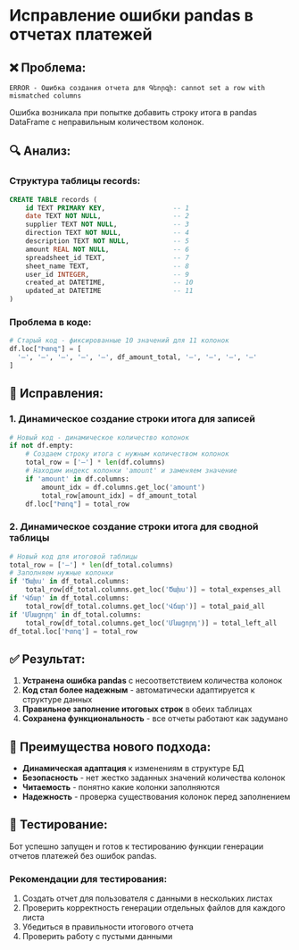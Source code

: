 # Исправление ошибки pandas в отчетах платежей

## ❌ Проблема:
```
ERROR - Ошибка создания отчета для Գեորգի: cannot set a row with mismatched columns
```

Ошибка возникала при попытке добавить строку итога в pandas DataFrame с неправильным количеством колонок.

## 🔍 Анализ:

### Структура таблицы records:
```sql
CREATE TABLE records (
    id TEXT PRIMARY KEY,                 -- 1
    date TEXT NOT NULL,                  -- 2
    supplier TEXT NOT NULL,              -- 3
    direction TEXT NOT NULL,             -- 4
    description TEXT NOT NULL,           -- 5
    amount REAL NOT NULL,                -- 6
    spreadsheet_id TEXT,                 -- 7
    sheet_name TEXT,                     -- 8
    user_id INTEGER,                     -- 9
    created_at DATETIME,                 -- 10
    updated_at DATETIME                  -- 11
)
```

### Проблема в коде:
```python
# Старый код - фиксированные 10 значений для 11 колонок
df.loc["Իտոգ"] = [
  '—', '—', '—', '—', '—', df_amount_total, '—', '—', '—', '—'  
]
```

## 🔧 Исправления:

### 1. **Динамическое создание строки итога для записей**
```python
# Новый код - динамическое количество колонок
if not df.empty:
    # Создаем строку итога с нужным количеством колонок
    total_row = ['—'] * len(df.columns)
    # Находим индекс колонки 'amount' и заменяем значение
    if 'amount' in df.columns:
        amount_idx = df.columns.get_loc('amount')
        total_row[amount_idx] = df_amount_total
    df.loc["Իտոգ"] = total_row
```

### 2. **Динамическое создание строки итога для сводной таблицы**
```python
# Новый код для итоговой таблицы
total_row = ['—'] * len(df_total.columns)
# Заполняем нужные колонки
if 'Ծախս' in df_total.columns:
    total_row[df_total.columns.get_loc('Ծախս')] = total_expenses_all
if 'Վճար' in df_total.columns:
    total_row[df_total.columns.get_loc('Վճար')] = total_paid_all
if 'Մնացորդ' in df_total.columns:
    total_row[df_total.columns.get_loc('Մնացորդ')] = total_left_all
df_total.loc['Իտոգ'] = total_row
```

## ✅ Результат:

1. **Устранена ошибка pandas** с несоответствием количества колонок
2. **Код стал более надежным** - автоматически адаптируется к структуре данных
3. **Правильное заполнение итоговых строк** в обеих таблицах
4. **Сохранена функциональность** - все отчеты работают как задумано

## 🎯 Преимущества нового подхода:

- **Динамическая адаптация** к изменениям в структуре БД
- **Безопасность** - нет жестко заданных значений количества колонок
- **Читаемость** - понятно какие колонки заполняются
- **Надежность** - проверка существования колонок перед заполнением

## 📝 Тестирование:

Бот успешно запущен и готов к тестированию функции генерации отчетов платежей без ошибок pandas.

### Рекомендации для тестирования:
1. Создать отчет для пользователя с данными в нескольких листах
2. Проверить корректность генерации отдельных файлов для каждого листа
3. Убедиться в правильности итогового отчета
4. Проверить работу с пустыми данными
